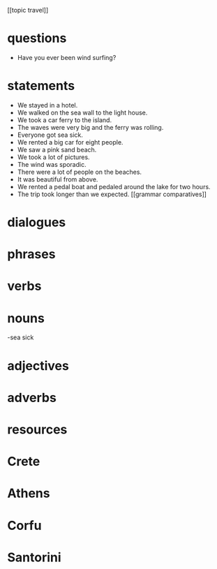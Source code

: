 [[topic travel]]

# questions
- Have you ever been wind surfing?
# statements
- We stayed in a hotel.
- We walked on the sea wall to the light house.
- We took a car ferry to the island.
- The waves were very big and the ferry was rolling.
- Everyone got sea sick.
- We rented a big car for eight people.
- We saw a pink sand beach.
- We took a lot of pictures.
- The wind was sporadic.
- There were a lot of people on the beaches.
- It was beautiful from above.
- We rented a pedal boat and pedaled around the lake for two hours.
- The trip took longer than we expected. [[grammar comparatives]]
# dialogues

# phrases

# verbs

# nouns
-sea sick

# adjectives

# adverbs

# resources

# Crete

# Athens

# Corfu

# Santorini
